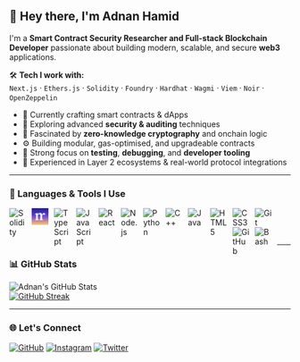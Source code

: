 ## 👋 Hey there, I'm Adnan Hamid

I'm a **Smart Contract Security Researcher and Full-stack Blockchain Developer** passionate about building modern, scalable, and secure **web3** applications.

🛠️ **Tech I work with:**  
`Next.js` · `Ethers.js` · `Solidity` · `Foundry` · `Hardhat` · `Wagmi` · `Viem` · `Noir` · `OpenZeppelin`

- 🔭 Currently crafting smart contracts & dApps  
- 🔐 Exploring advanced **security & auditing** techniques  
- 🧩 Fascinated by **zero-knowledge cryptography** and onchain logic  
- ⚙️ Building modular, gas-optimised, and upgradeable contracts  
- 🧪 Strong focus on **testing**, **debugging**, and **developer tooling**  
- 🧱 Experienced in Layer 2 ecosystems & real-world protocol integrations  

---

### 🧰 Languages & Tools I Use

<!-- Blockchain -->
<img align="left" alt="Solidity" width="30px" style="padding-right:10px;" src="https://cdn.jsdelivr.net/gh/devicons/devicon/icons/solidity/solidity-original.svg" title="Solidity" />
<img align="left" alt="Noir" width="30px" style="padding-right:10px;" src="https://github.com/noir-lang/noir/blob/master/noir-logo.png" title="Noir" />

<!-- General Web & Language Stack -->
<img align="left" alt="TypeScript" width="30px" style="padding-right:10px;" src="https://cdn.jsdelivr.net/gh/devicons/devicon/icons/typescript/typescript-plain.svg" title="TypeScript" />
<img align="left" alt="JavaScript" width="30px" style="padding-right:10px;" src="https://cdn.jsdelivr.net/gh/devicons/devicon/icons/javascript/javascript-plain.svg" title="JavaScript" />
<img align="left" alt="React" width="30px" style="padding-right:10px;" src="https://cdn.jsdelivr.net/gh/devicons/devicon/icons/react/react-original.svg" title="React" />
<img align="left" alt="Node.js" width="30px" style="padding-right:10px;" src="https://cdn.jsdelivr.net/gh/devicons/devicon/icons/nodejs/nodejs-original.svg" title="Node.js" />
<img align="left" alt="Python" width="30px" style="padding-right:10px;" src="https://cdn.jsdelivr.net/gh/devicons/devicon/icons/python/python-plain.svg" title="Python" />
<img align="left" alt="C++" width="30px" style="padding-right:10px;" src="https://cdn.jsdelivr.net/gh/devicons/devicon/icons/cplusplus/cplusplus-line.svg" title="C++" />
<img align="left" alt="Java" width="30px" style="padding-right:10px;" src="https://cdn.jsdelivr.net/gh/devicons/devicon/icons/java/java-original.svg" title="Java" />
<img align="left" alt="HTML5" width="30px" style="padding-right:10px;" src="https://cdn.jsdelivr.net/gh/devicons/devicon/icons/html5/html5-plain.svg" title="HTML5" />
<img align="left" alt="CSS3" width="30px" style="padding-right:10px;" src="https://cdn.jsdelivr.net/gh/devicons/devicon/icons/css3/css3-plain.svg" title="CSS3" />
<img align="left" alt="Git" width="30px" style="padding-right:10px;" src="https://cdn.jsdelivr.net/gh/devicons/devicon/icons/git/git-original.svg" title="Git" />
<img align="left" alt="GitHub" width="30px" style="padding-right:10px;" src="https://cdn.jsdelivr.net/gh/devicons/devicon/icons/github/github-original.svg" title="GitHub" />
<img align="left" alt="Bash" width="30px" style="padding-right:10px;" src="https://cdn.jsdelivr.net/gh/devicons/devicon/icons/bash/bash-original.svg" title="Bash" />

<br/><br/><br/>

---

### 📊 GitHub Stats

![Adnan's GitHub Stats](https://github-readme-stats.vercel.app/api?username=adnanhamid-eth&show_icons=true&count_private=true&theme=radical)
<br/>
[![GitHub Streak](https://streak-stats.demolab.com/?user=adnanhamid-eth)](https://git.io/streak-stats&theme=cobalt)

---

### 🌐 Let's Connect

[![GitHub](https://img.shields.io/badge/GitHub-000?style=for-the-badge&logo=github)](https://github.com/adnanhamidbeigh)
[![Instagram](https://img.shields.io/badge/Instagram-E4405F?style=for-the-badge&logo=instagram&logoColor=white)](https://www.instagram.com/_adnanhamid11/)
[![Twitter](https://img.shields.io/badge/Twitter-1DA1F2?style=for-the-badge&logo=twitter&logoColor=white)](https://twitter.com/divine_adnan)

<!--
### ☕ Support Me
<a href="https://www.buymeacoffee.com/adnanhamid"><img src="https://cdn.buymeacoffee.com/buttons/v2/default-yellow.png" width="200" /></a>
-->
